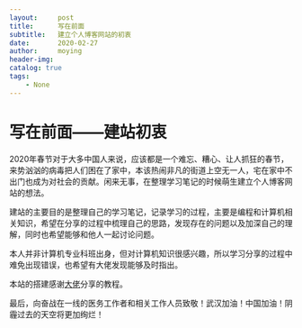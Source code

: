 ```yaml
---
layout:     post
title:      写在前面
subtitle:   建立个人博客网站的初衷
date:       2020-02-27
author:     moying
header-img: 
catalog: true
tags:
    - None
---
```


# 写在前面——建站初衷


2020年春节对于大多中国人来说，应该都是一个难忘、糟心、让人抓狂的春节，来势汹汹的病毒把人们困在了家中，本该热闹非凡的街道上空无一人，宅在家中不出门也成为对社会的贡献。闲来无事，在整理学习笔记的时候萌生建立个人博客网站的想法。

建站的主要目的是整理自己的学习笔记，记录学习的过程，主要是编程和计算机相关知识，希望在分享的过程中梳理自己的思路，发现存在的问题以及加深自己的理解，同时也希望能够和他人一起讨论问题。

本人并非计算机专业科班出身，但对计算机知识很感兴趣，所以学习分享的过程中难免出现错误，也希望有大佬发现能够及时指出。

本站的搭建感谢[大佬](https://www.jianshu.com/p/e68fba58f75c)分享的教程。

最后，向奋战在一线的医务工作者和相关工作人员致敬！武汉加油！中国加油！阴霾过去的天空将更加绚烂！


